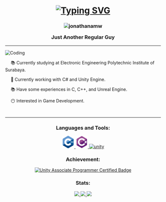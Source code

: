 
<h1 align = "center">
<a href="https://git.io/typing-svg"><img src="https://readme-typing-svg.herokuapp.com?font=Anurati&size=35&duration=3000&pause=1500&color=72F5FF&background=FF000000&center=true&vCenter=true&width=700&height=100&lines=%F0%9F%91%8BHi%2C+There%F0%9F%91%8B;" alt="Typing SVG" /></a>
</h1>


<h3 align="center">
  <p></p><p align="center"> <img src="https://komarev.com/ghpvc/?username=jonathanamw&label=Profile%20views&color=0e75b6&style=flat" alt="jonathanamw" /> </p>
  Just Another Regular Guy
</h3>

<hr>
<img align="left" alt="Coding" width="400" src="https://media.tenor.com/41I-iMyClCgAAAAd/programmer-programming.gif">

&emsp; 

&emsp; 📚 Currently studying at Electronic Engineering Polytechnic Institute of Surabaya.

&emsp; 🌱 Currently working with C# and Unity Engine.

&emsp; 📚 Have some experiences in C, C++, and Unreal Engine.

&emsp; 😶 Interested in Game Development. 

&emsp;

<hr>


<h3 align="center">Languages and Tools:</h3>
<p align="center"> <a href="https://www.w3schools.com/cpp/" target="_blank" rel="noreferrer"> <img src="https://raw.githubusercontent.com/devicons/devicon/master/icons/cplusplus/cplusplus-original.svg" alt="cplusplus" width="40" height="40"/> </a> <a href="https://www.w3schools.com/cs/" target="_blank" rel="noreferrer"> <img src="https://raw.githubusercontent.com/devicons/devicon/master/icons/csharp/csharp-original.svg" alt="csharp" width="40" height="40"/> </a> <a href="https://unity.com/" target="_blank" rel="noreferrer"> <img src="https://www.vectorlogo.zone/logos/unity3d/unity3d-icon.svg" alt="unity" width="40" height="40"/> </a> </p>


<h3 align="center">Achievement:</h3>
<p align="center"> <a href="https://www.credly.com/badges/c84d219a-f98d-4be6-a3c3-240aac9661d0/public_url"><img src="https://images.credly.com/size/110x110/images/d1f43356-4e1e-424a-99e3-65636d7bc4fd/image.png" alt="Unity Associate Programmer Certified Badge" /></a> </p>

<h3 align="center">Stats:</h3>
<div align="center">
  <a href="https://github.com/jonathanamw">
  <img height="180em" src="https://github-readme-stats.vercel.app/api?username=jonathanamw&show_icons=true&theme=tokyonight&hide_border=true&locale=en"/>
  <img height="180em" src="https://github-readme-stats.vercel.app/api/top-langs/?username=jonathanamw&layout=compact&langs_count=7&theme=tokyonight&hide_border=true&locale=en"/>
  <img height="180em" src="https://github-readme-streak-stats.herokuapp.com/?user=jonathanamw&layout=compact&langs_count=7&theme=tokyonight&hide_border=true&locale=en"/>
</div>
